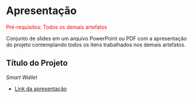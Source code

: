 # Apresentação

<span style="color:red">Pré-requisitos: Todos os demais artefatos</span>

Conjunto de slides em um arquivo PowerPoint ou PDF com a apresentação do projeto contemplando todos os itens trabalhados nos demais artefatos.

## Título do Projeto

*Smart Wallet*

- [Link da apresentação](https://www.canva.com/design/DAF1aVHEFQY/QzFccZbvKhK0qT5wQvQ9uQ/view?utm_content=DAF1aVHEFQY&utm_campaign=designshare&utm_medium=link&utm_source=editor)
